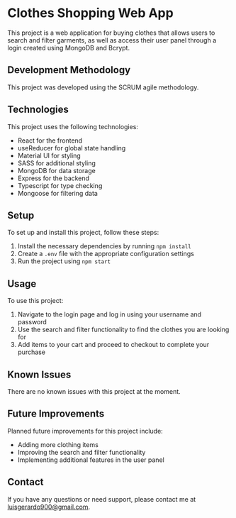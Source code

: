 # Clothes Shopping Web App

This project is a web application for buying clothes that allows users to search and filter garments, as well as access their user panel through a login created using MongoDB and Bcrypt.

## Development Methodology

This project was developed using the SCRUM agile methodology.

## Technologies

This project uses the following technologies:

- React for the frontend
- useReducer for global state handling
- Material UI for styling
- SASS for additional styling
- MongoDB for data storage
- Express for the backend
- Typescript for type checking
- Mongoose for filtering data

## Setup

To set up and install this project, follow these steps:

1. Install the necessary dependencies by running `npm install`
2. Create a `.env` file with the appropriate configuration settings
3. Run the project using `npm start`

## Usage

To use this project:

1. Navigate to the login page and log in using your username and password
2. Use the search and filter functionality to find the clothes you are looking for
3. Add items to your cart and proceed to checkout to complete your purchase

## Known Issues

There are no known issues with this project at the moment.

## Future Improvements

Planned future improvements for this project include:

- Adding more clothing items
- Improving the search and filter functionality
- Implementing additional features in the user panel

## Contact

If you have any questions or need support, please contact me at [luisgerardo900@gmail.com](mailto:luisgerardo900@gmail.com).